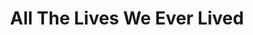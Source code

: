 ---
title: "All The Lives We Ever Lived"
draft: false
slug: "all-the-lives-we-ever-lived"
thumbnail: "thumbnail-desktop_all-the-lives.jpg"
mainpage: false
related: true

block_project: {
	bgcolor: "#151515",
	fontcolor: "#fff",
	description: "(description coming soon)",
	work: [ 
		{class: "gallery-col-12", path: "illustration_all-the-lives-01.jpg"},
	]
}

---
